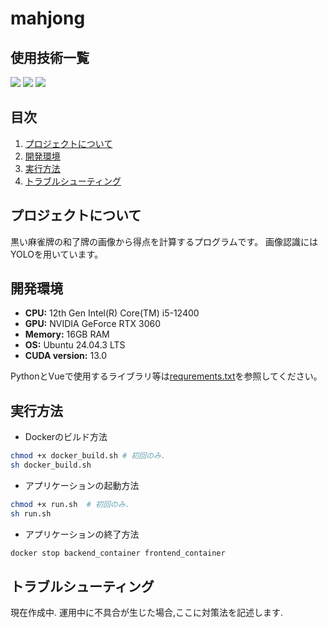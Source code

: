 # mahjong

## 使用技術一覧

<img src="https://img.shields.io/badge/-Vue.js-4FC08D.svg?logo=vue.js&style=plastic">
<img src="https://img.shields.io/badge/-Python-3776AB.svg?logo=python&style=plastic">
<img src="https://img.shields.io/badge/-Ubuntu-E95420.svg?logo=ubuntu&style=plastic">



## 目次

1. [プロジェクトについて](#プロジェクトについて)
2. [開発環境](#開発環境)
3. [実行方法](#実行方法)
4. [トラブルシューティング](#トラブルシューティング)

## プロジェクトについて
黒い麻雀牌の和了牌の画像から得点を計算するプログラムです。
画像認識にはYOLOを用いています。

## 開発環境
- **CPU:** 12th Gen Intel(R) Core(TM) i5-12400
- **GPU:** NVIDIA GeForce RTX 3060
- **Memory:** 16GB RAM
- **OS:** Ubuntu 24.04.3 LTS
- **CUDA version:** 13.0

PythonとVueで使用するライブラリ等は[requrements.txt](backend/requirements.txt)を参照してください。

## 実行方法
- Dockerのビルド方法
```sh
chmod +x docker_build.sh # 初回のみ.
sh docker_build.sh
```

- アプリケーションの起動方法
```sh
chmod +x run.sh  # 初回のみ.
sh run.sh
```

- アプリケーションの終了方法
```sh
docker stop backend_container frontend_container
```

## トラブルシューティング
現在作成中.
運用中に不具合が生じた場合,ここに対策法を記述します.

